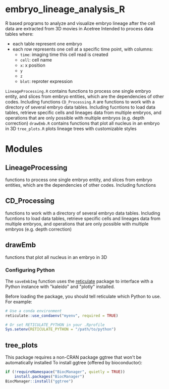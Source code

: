 <div class="container-fluid main-container">

<div id="header">

</div>

<div id="embryo_lineage_analysis_r" class="section level1">

# embryo_lineage_analysis_R

R based programs to analyze and visualize embryo lineage after the cell
data are extracted from 3D movies in Acetree Intended to process data
tables where:

- each table represent one embryo
- each row represents one cell at a specific time point, with columns:
  - `time`: imaging time this cell read is created
  - `cell`: cell name
  - `x`: x position
  - `y`
  - `z`
  - `blot`: reproter expression

`LineageProcessing.R` contains functions to process one single embryo
entity, and slices from embryo entities, which are the dependencies of
other codes. Including functions `CD_Processing.R` are functions to work
with a directory of several embryo data tables. Including fucntions to
load data tables, retrieve specific cells and lineages data from
multiple embryos, and operations that are only possible with multiple
embryos (e.g. depth correction) `drawEmb.R` contains functions that plot
all nucleus in an embryo in 3D `tree_plots.R` plots lineage trees 
with customizable styles

# Modules
## LineageProcessing
functions to process one single embryo entity, and slices from embryo entities, which are the dependencies of other codes. Including functions

## CD_Processing
functions to work with a directory of several embryo data tables. Including fucntions to load data tables, retrieve specific cells and lineages data from multiple embryos, and operations that are only possible with multiple embryos (e.g. depth correction)

## drawEmb
functions that plot all nucleus in an embryo in 3D

### Configuring Python
The `saveEmbImg` function uses the [reticulate](https://rstudio.github.io/reticulate/) package
to interface with a Python instance with "kaleido" and "plotly" installed. 

Before loading the package, you should tell reticulate which Python to use. 
For example:

```r
# Use a conda environment
reticulate::use_condaenv("myenv", required = TRUE)

# Or set RETICULATE_PYTHON in your .Rprofile
Sys.setenv(RETICULATE_PYTHON = "/path/to/python")
```

## tree_plots
This package requires a non-CRAN package ggtree that won't be automatically installed
To install ggtree (offered by bioconductor):
```r
if (!requireNamespace("BiocManager", quietly = TRUE))
    install.packages("BiocManager")
BiocManager::install("ggtree")

```
